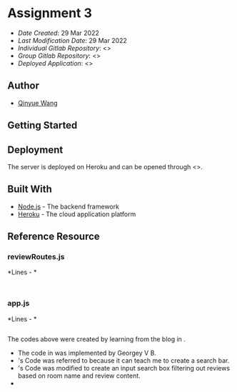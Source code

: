 # Assignment 3

* *Date Created*: 29 Mar 2022
* *Last Modification Date*: 29 Mar 2022
* *Individual Gitlab Repository*: <>
* *Group Gitlab Repository*: <>
* *Deployed Application*: <>

## Author

* [Qinyue Wang](qn642785@dal.ca)

## Getting Started

## Deployment

The server is deployed on Heroku and can be opened through <>.

## Built With

* [Node.js](https://nodejs.org/en/download/) - The backend framework
* [Heroku](https://www.heroku.com/) - The cloud application platform

## Reference Resource

### reviewRoutes.js

*Lines  - *

```
    
```

### app.js

*Lines  - *

```

```
The codes above were created by learning from the blog in [](link).

- The code in [](link) was implemented by Georgey V B.
- [](link)'s Code was referred to because it can teach me to create a search bar.
- [](link)'s Code was modified to create an input search box filtering out reviews based on room name and review content.
- 




